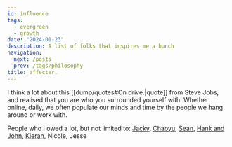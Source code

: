 ```yaml
---
id: influence
tags:
  - evergreen
  - growth
date: "2024-01-23"
description: A list of folks that inspires me a bunch
navigation:
  next: /posts
  prev: /tags/philosophy
title: affecter.
---
```


I think a lot about this [[dump/quotes#On drive.|quote]] from Steve Jobs, and realised that you are who you surrounded yourself with. Whether online, daily, we often populate our minds and time by the people we hang around or work with.

People who I owed a lot, but not limited to: [Jacky](https://jzhao.xyz/), [Chaoyu](https://twitter.com/chaoyu_), [Sean](https://www.linkedin.com/in/ssheng/), [Hank and John](https://www.youtube.com/@vlogbrothers), [Kieran](https://www.fourtet.net/), Nicole, Jesse
